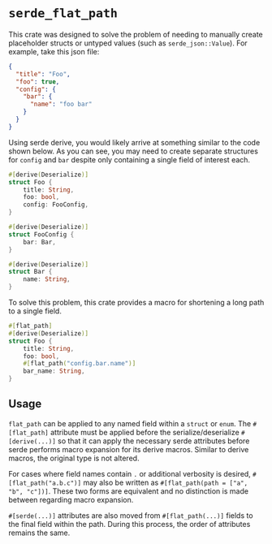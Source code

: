 # `serde_flat_path`
This crate was designed to solve the problem of needing to manually create placeholder structs or untyped values (such
as `serde_json::Value`). For example, take this json file:
```json
{
  "title": "Foo",
  "foo": true,
  "config": {
    "bar": {
      "name": "foo bar"
    }
  }
}
```
Using serde derive, you would likely arrive at something similar to the code shown below. As you can see, you may need
to create separate structures for `config` and `bar` despite only containing a single field of interest each.
```rust
#[derive(Deserialize)]
struct Foo {
    title: String,
    foo: bool,
    config: FooConfig,
}

#[derive(Deserialize)]
struct FooConfig {
    bar: Bar,
}

#[derive(Deserialize)]
struct Bar {
    name: String,
}
```
To solve this problem, this crate provides a macro for shortening a long path to a single field.
```rust
#[flat_path]
#[derive(Deserialize)]
struct Foo {
    title: String,
    foo: bool,
    #[flat_path("config.bar.name")]
    bar_name: String,
}
```

## Usage
`flat_path` can be applied to any named field within a `struct` or `enum`. The `#[flat_path]` attribute must be applied
before the serialize/deserialize `#[derive(...)]` so that it can apply the necessary serde attributes before serde
performs macro expansion for its derive macros. Similar to derive macros, the original type is not altered.

For cases where field names contain `.` or additional verbosity is desired, `#[flat_path("a.b.c")]` may also be written
as `#[flat_path(path = ["a", "b", "c"])]`. These two forms are equivalent and no distinction is made between regarding
macro expansion.

`#[serde(...)]` attributes are also moved from `#[flat_path(...)]` fields to the final field within the path. During
this process, the order of attributes remains the same. 

